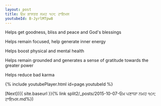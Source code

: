 ```yaml
---
layout: post
title: ਓਮ ਸ਼ਾਸਤਰ ਨਮਹ ੧੦੮ ਟਾਇਮਸ
youtubeId: B-JyrlMTpw8
---
```

 
 
Helps get goodness, bliss and peace and God's blessings
 
Helps remain focused, help generate inner energy 
 
Helps boost physical and mental health 
 
Helps remain grounded and generates a sense of gratitude towards the greater power 
 
Helps reduce bad karma
 
 
 
 


{% include youtubePlayer.html id=page.youtubeId %}
 
[Next]({{ site.baseurl }}{% link  split2/_posts/2015-10-07-ਓਮ ਪਣਾਯਾ ਨਮਹ ੧੦੮ ਟਾਇਮਸ.md%})
 
